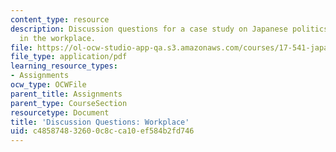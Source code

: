 ```yaml
---
content_type: resource
description: Discussion questions for a case study on Japanese politics and society
  in the workplace.
file: https://ol-ocw-studio-app-qa.s3.amazonaws.com/courses/17-541-japanese-politics-and-society-fall-2008/c485874832600c8cca10ef584b2fd746_questions4.pdf
file_type: application/pdf
learning_resource_types:
- Assignments
ocw_type: OCWFile
parent_title: Assignments
parent_type: CourseSection
resourcetype: Document
title: 'Discussion Questions: Workplace'
uid: c4858748-3260-0c8c-ca10-ef584b2fd746
---
```

